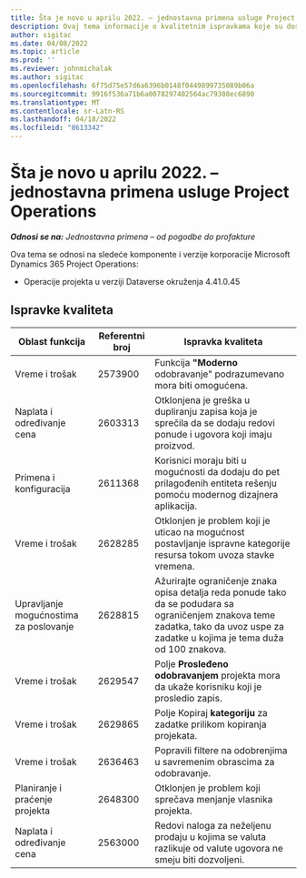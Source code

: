 ```yaml
---
title: Šta je novo u aprilu 2022. – jednostavna primena usluge Project Operations
description: Ovaj tema informacije o kvalitetnim ispravkama koje su dostupne u aprilu 2022 Dynamics 365 Project Operations.
author: sigitac
ms.date: 04/08/2022
ms.topic: article
ms.prod: ''
ms.reviewer: johnmichalak
ms.author: sigitac
ms.openlocfilehash: 6f75d75e57d6a6396b0148f0449899735089b06a
ms.sourcegitcommit: 9916f536a71b6a0078297402564ac79308ec6890
ms.translationtype: MT
ms.contentlocale: sr-Latn-RS
ms.lasthandoff: 04/18/2022
ms.locfileid: "8613342"
---
```

# <a name="whats-new-april-2022---project-operations-lite-deployment"></a>Šta je novo u aprilu 2022. – jednostavna primena usluge Project Operations

_**Odnosi se na:** Jednostavna primena – od pogodbe do profakture_

Ova tema se odnosi na sledeće komponente i verzije korporacije Microsoft Dynamics 365 Project Operations:

- Operacije projekta u verziji Dataverse okruženja 4.41.0.45

## <a name="quality-updates"></a>Ispravke kvaliteta

| Oblast funkcija | Referentni broj | Ispravka kvaliteta |
| --- | --- | --- |
| Vreme i trošak | 2573900 | Funkcija **"Moderno** odobravanje" podrazumevano mora biti omogućena. |
| Naplata i određivanje cena | 2603313 | Otklonjena je greška u dupliranju zapisa koja je sprečila da se dodaju redovi ponude i ugovora koji imaju proizvod. |
| Primena i konfiguracija | 2611368 | Korisnici moraju biti u mogućnosti da dodaju do pet prilagođenih entiteta rešenju pomoću modernog dizajnera aplikacija. |
| Vreme i trošak | 2628285 | Otklonjen je problem koji je uticao na mogućnost postavljanje ispravne kategorije resursa tokom uvoza stavke vremena. |
| Upravljanje mogućnostima za poslovanje| 2628815 | Ažurirajte ograničenje znaka opisa detalja reda ponude tako da se podudara sa ograničenjem znakova teme zadatka, tako da uvoz uspe za zadatke u kojima je tema duža od 100 znakova. |
| Vreme i trošak| 2629547 | Polje **Prosleđeno odobravanjem** projekta mora da ukaže korisniku koji je prosledio zapis. |
| Vreme i trošak| 2629865 | Polje Kopiraj **kategoriju** za zadatke prilikom kopiranja projekata. |
| Vreme i trošak| 2636463 | Popravili filtere na odobrenjima u savremenim obrascima za odobravanje. |
| Planiranje i praćenje projekta | 2648300 | Otklonjen je problem koji sprečava menjanje vlasnika projekta. |
| Naplata i određivanje cena | 2563000 | Redovi naloga za neželjenu prodaju u kojima se valuta razlikuje od valute ugovora ne smeju biti dozvoljeni. |
